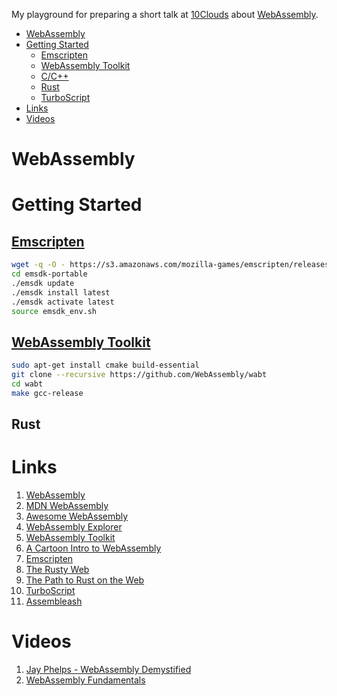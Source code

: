 My playground for preparing a short talk at [10Clouds](http://10clouds.com) about [WebAssembly].
- [WebAssembly](#webassembly)
- [Getting Started](#getting-started)
    - [Emscripten](#emscripten)
    - [WebAssembly Toolkit](#webassembly-toolkit)
    - [C/C++](#cc)
    - [Rust](#rust)
    - [TurboScript](#turboscript)
- [Links](#links)
- [Videos](#videos)

# WebAssembly

# Getting Started

## [Emscripten][Emscripten installation]

```sh
wget -q -O - https://s3.amazonaws.com/mozilla-games/emscripten/releases/emsdk-portable.tar.gz | tar xvz 
cd emsdk-portable
./emsdk update
./emsdk install latest
./emsdk activate latest
source emsdk_env.sh
```

## [WebAssembly Toolkit]

```sh
sudo apt-get install cmake build-essential
git clone --recursive https://github.com/WebAssembly/wabt
cd wabt
make gcc-release
```

## Rust

# Links

1. [WebAssembly]
1. [MDN WebAssembly]
1. [Awesome WebAssembly]
1. [WebAssembly Explorer]
1. [WebAssembly Toolkit]
1. [A Cartoon Intro to WebAssembly]
1. [Emscripten]
1. [The Rusty Web]
1. [The Path to Rust on the Web]
1. [TurboScript]
1. [Assembleash]

# Videos

1. [Jay Phelps - WebAssembly Demystified]
1. [WebAssembly Fundamentals]


[WebAssembly]: http://webassembly.org/
[MDN WebAssembly]: https://developer.mozilla.org/en-US/docs/WebAssembly
[Awesome WebAssembly]: https://github.com/mbasso/awesome-wasm
[WebAssembly Explorer]: https://mbebenita.github.io/WasmExplorer/
[WebAssembly Toolkit]: https://github.com/WebAssembly/wabt
[A Cartoon Intro to WebAssembly]: https://hacks.mozilla.org/2017/02/a-cartoon-intro-to-webassembly/
[Emscripten]: http://kripken.github.io/emscripten-site/
[Emscripten Installation]: http://kripken.github.io/emscripten-site/docs/getting_started/downloads.html
[The Path to Rust on the Web]: https://hoverbear.org/2017/04/06/the-path-to-rust-on-the-web/
[The Rusty Web]: https://davidmcneil.gitbooks.io/the-rusty-web/content/
[TurboScript]: https://github.com/01alchemist/TurboScript
[Assembleash]: https://maxgraey.github.io/Assembleash/#TurboScript
[Jay Phelps - WebAssembly Demystified]: https://www.youtube.com/watch?v=cRwUD5SxF4o
[WebAssembly Fundamentals]: https://www.youtube.com/watch?v=jXMtQ2fTl4c
